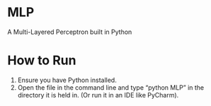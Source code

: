 # MLP
A Multi-Layered Perceptron built in Python 

# How to Run
1. Ensure you have Python installed.
2. Open the file in the command line and type “python MLP” in the directory it is held in. (Or run it in an IDE like PyCharm).
